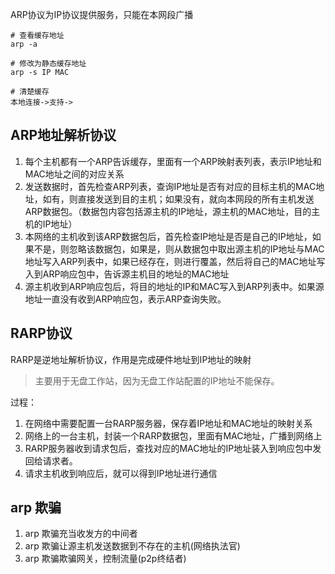 ARP协议为IP协议提供服务，只能在本网段广播

```shell
# 查看缓存地址
arp -a

# 修改为静态缓存地址
arp -s IP MAC

# 清楚缓存
本地连接->支持->
```

## ARP地址解析协议
1. 每个主机都有一个ARP告诉缓存，里面有一个ARP映射表列表，表示IP地址和MAC地址之间的对应关系
2. 发送数据时，首先检查ARP列表，查询IP地址是否有对应的目标主机的MAC地址，如有，则直接发送到目的主机；如果没有，就向本网段的所有主机发送ARP数据包。（数据包内容包括源主机的IP地址，源主机的MAC地址，目的主机的IP地址）
3. 本网络的主机收到该ARP数据包后，首先检查IP地址是否是自己的IP地址，如果不是，则忽略该数据包，如果是，则从数据包中取出源主机的IP地址与MAC地址写入ARP列表中，如果已经存在，则进行覆盖，然后将自己的MAC地址写入到ARP响应包中，告诉源主机目的地址的MAC地址
4. 源主机收到ARP响应包后，将目的地址的IP和MAC写入到ARP列表中。如果源地址一直没有收到ARP响应包，表示ARP查询失败。

## RARP协议
RARP是逆地址解析协议，作用是完成硬件地址到IP地址的映射

> 主要用于无盘工作站，因为无盘工作站配置的IP地址不能保存。

过程：
1. 在网络中需要配置一台RARP服务器，保存着IP地址和MAC地址的映射关系
2. 网络上的一台主机，封装一个RARP数据包，里面有MAC地址，广播到网络上
3. RARP服务器收到请求包后，查找对应的MAC地址的IP地址装入到响应包中发回给请求者。
4. 请求主机收到响应后，就可以得到IP地址进行通信


## arp 欺骗
1. arp 欺骗充当收发方的中间者
2. arp 欺骗让源主机发送数据到不存在的主机(网络执法官)
3. arp 欺骗欺骗网关，控制流量(p2p终结者)